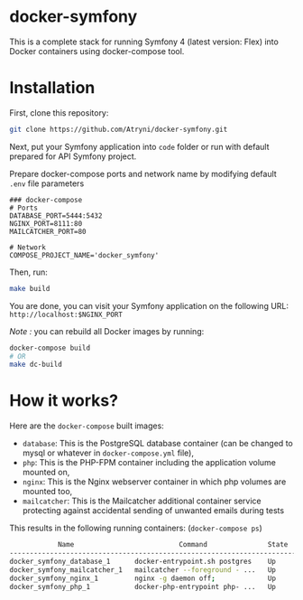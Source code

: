 docker-symfony
==============

This is a complete stack for running Symfony 4 (latest version: Flex) into Docker containers using docker-compose tool.

# Installation

First, clone this repository:

```bash
git clone https://github.com/Atryni/docker-symfony.git
```

Next, put your Symfony application into `code` folder or run with default prepared for API Symfony project.

Prepare docker-compose ports and network name by modifying default `.env` file parameters

```dotenv
### docker-compose
# Ports
DATABASE_PORT=5444:5432
NGINX_PORT=8111:80
MAILCATCHER_PORT=80

# Network
COMPOSE_PROJECT_NAME='docker_symfony'
``` 

Then, run:

```bash
make build
```

You are done, you can visit your Symfony application on the following URL: `http://localhost:$NGINX_PORT`

_Note :_ you can rebuild all Docker images by running:

```bash
docker-compose build
# OR
make dc-build
```

# How it works?

Here are the `docker-compose` built images:

* `database`: This is the PostgreSQL database container (can be changed to mysql or whatever in `docker-compose.yml` file),
* `php`: This is the PHP-FPM container including the application volume mounted on,
* `nginx`: This is the Nginx webserver container in which php volumes are mounted too,
* `mailcatcher`: This is the Mailcatcher additional container service protecting against accidental sending of unwanted emails during tests 

This results in the following running containers: (`docker-compose ps`)

```bash
            Name                          Command               State                      Ports                    
--------------------------------------------------------------------------------------------------------------------
docker_symfony_database_1      docker-entrypoint.sh postgres    Up      0.0.0.0:5444->5432/tcp                      
docker_symfony_mailcatcher_1   mailcatcher --foreground - ...   Up      0.0.0.0:32795->25/tcp, 0.0.0.0:32794->80/tcp
docker_symfony_nginx_1         nginx -g daemon off;             Up      0.0.0.0:8111->80/tcp                        
docker_symfony_php_1           docker-php-entrypoint php- ...   Up      9000/tcp                                    
```